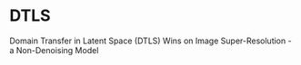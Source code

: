# DTLS
Domain Transfer in Latent Space (DTLS) Wins on Image Super-Resolution - a Non-Denoising Model
